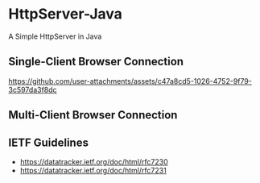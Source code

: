 # HttpServer-Java
A Simple HttpServer in Java

## Single-Client Browser Connection
https://github.com/user-attachments/assets/c47a8cd5-1026-4752-9f79-3c597da3f8dc

## Multi-Client Browser Connection


## IETF Guidelines

- https://datatracker.ietf.org/doc/html/rfc7230
- https://datatracker.ietf.org/doc/html/rfc7231

